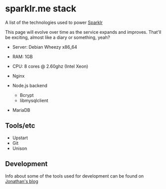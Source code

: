 sparklr.me stack
=====

A list of the technologies used to power [Sparklr](http://sparklr.me)

This page will evolve over time as the service expands and improves. That'll be exciting, almost like a diary or something, yeah?

- Server: Debian Wheezy x86_64
 - RAM: 1GB
 - CPU: 8 cores @ 2.60ghz (Intel Xeon)

- Nginx
 - Node.js backend
      - Bcrypt
      - libmysqlclient
- MariaDB

## Tools/etc

- Upstart
- Git
- Unison

## Development

Info about some of the tools used for development can be found on [Jonathan's blog](http://jaxbot.me/articles/my_workflow_draft_7_2_2013)
